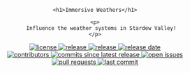 <div align="center">
	
	<h1>Immersive Weathers</h1>
	
	<p>
		Influence the weather systems in Stardew Valley!
	</p>

<!--Badges-->

<p>
	<a href="https://github.com/ImaanBontle/SDV-immersive-weathers/blob/main/LICENSE">
		<img src="https://img.shields.io/github/license/ImaanBontle/SDV-immersive-weathers" alt="license">
	</a>
	<a href="https://github.com/ImaanBontle/SDV-immersive-weathers/releases">
		<img src="https://img.shields.io/github/v/release/ImaanBontle/SDV-immersive-weathers" alt="release">
	</a>
	<a href="https://github.com/ImaanBontle/SDV-immersive-weathers/releases">
		<img src="https://img.shields.io/github/v/release/ImaanBontle/SDV-immersive-weathers?include_prereleases&label=pre-release" alt="release">
	</a>
	<a href="https://github.com/ImaanBontle/SDV-immersive-weathers/releases">
		<img src="https://img.shields.io/github/release-date/ImaanBontle/SDV-immersive-weathers" alt="release date">
	</a>
	</br>
	<a href="https://github.com/ImaanBontle/SDV-immersive-weathers/graphs/contributors">
		<img src="https://img.shields.io/github/contributors/ImaanBontle/SDV-immersive-weathers" alt="contributors">
	</a>
	<a href="https://github.com/ImaanBontle/SDV-immersive-weathers/commits">
		<img src="https://img.shields.io/github/commits-since/ImaanBontle/SDV-immersive-weathers/latest?include_prereleases" alt="commits since latest release">
	</a>
	<a href="https://github.com/ImaanBontle/SDV-immersive-weathers/issues">
		<img src="https://img.shields.io/github/issues-raw/ImaanBontle/SDV-immersive-weathers" alt="open issues">
	</a>
	<a href="https://github.com/ImaanBontle/SDV-immersive-weathers/pulls">
		<img src="https://img.shields.io/github/issues-pr/ImaanBontle/SDV-immersive-weathers" alt="pull requests">
	</a>
	<a href="https://github.com/ImaanBontle/SDV-immersive-weathers/commits">
		<img src="https://img.shields.io/github/last-commit/ImaanBontle/SDV-immersive-weathers" alt="last commit">
	</a>
</p>

</div>

<!--
// Logo
// Title
/// Brief few-word description
/// Badges
/// Links
// ToC
// About
/// Sister Mods
// Getting Started
/// Installation
/// How to Use
/// Config Options
// Compatibility
/// Supported
/// Recommended
/// Incompatible
// Planned Features
// Known Issues
// Contributing
/// Feature Requests
/// Bug Reports
/// Translations
// License
// Contact
// Acknowledgements
-->

<!--Markdown Links, Images and Abbreviations-->
<!--
REFERENCES FOR INSPIRATION LAYOUTS
[best-readme]: https://github.com/othneildrew/Best-README-Template
[awesome-readme]: https://github.com/Louis3797/awesome-readme-template
[readme-article]: https://www.freecodecamp.org/news/how-to-write-a-good-readme-file/
[translation-table]: https://github.com/Pathoschild/StardewMods/#translating-the-mods
[translation-script]: https://gist.github.com/Pathoschild/040ff6c8dc863ed2a7a828aa04447033
-->

<!--
# Immersive Weathers
Framework for influencing Stardew Valley's weather systems.

This is still an early test build with minimal functionality. Most features are not yet implemented.

-->